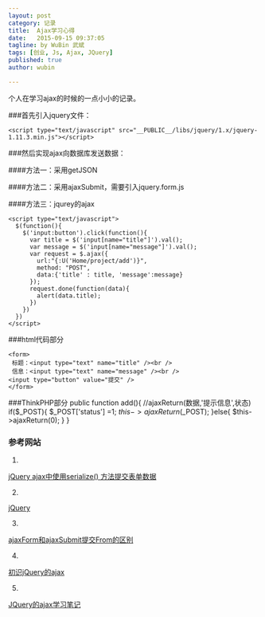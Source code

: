```yaml
---
layout: post
category: 记录
title:  Ajax学习心得
date:   2015-09-15 09:37:05
tagline: by WuBin 武斌
tags: [创业, Js, Ajax, JQuery]
published: true
author: wubin

---
```


个人在学习ajax的时候的一点小小的记录。

<!--more-->


###首先引入jquery文件：

	<script type="text/javascript" src="__PUBLIC__/libs/jquery/1.x/jquery-1.11.3.min.js"></script>

###然后实现ajax向数据库发送数据：

####方法一：采用getJSON
		<script type="text/javascript">
		  $(function(){
		    $('input:button').click(function() {
		      /* Act on the event */
		      var title = $('input[name="title"]').val();
		      var message = $('input[name="message"]').val();
		      // alert(title+message);
		      $.getJSON("{:U('Home/project/add')}", {'title':title,'message':message}, function(data){
		          alert(data.status);
		        })
		      })
		  })
		</script>

####方法二：采用ajaxSubmit，需要引入jquery.form.js
	<script type="text/javascript">
	  $(document).ready(function(){
	    $('#btn').click(function(){
	        $('#registerForm').ajaxSubmit(function(data){
	          alert(data);
	        });
	        return false;
	    });
	  });
	</script>

####方法三：jqurey的ajax

	<script type="text/javascript">
	  $(function(){
	    $('input:button').click(function(){
	      var title = $('input[name="title"]').val();
	      var message = $('input[name="message"]').val();
	      var request = $.ajax({
	        url:"{:U('Home/project/add')}",
	        method: "POST",
	        data:{'title' : title, 'message':message}
	      });
	      request.done(function(data){
	        alert(data.title);
	      })
	    })
	  })
	</script>

###html代码部分

	<form>
	 标题：<input type="text" name="title" /><br />
	 信息：<input type="text" name="message" /><br />
	<input type="button" value="提交" />
	</form> 

###ThinkPHP部分
	public function add(){
	        //ajaxReturn(数据,'提示信息',状态)  
	        if($_POST){
	            $_POST['status'] =1;
	            $this->ajaxReturn($_POST);
	        }else{
	            $this->ajaxReturn(0);
	        }
	 }

### 参考网站
1.
[jQuery ajax中使用serialize() 方法提交表单数据](http://www.cnblogs.com/weixiao520/archive/2013/04/20/3033190.html)

2.
[jQuery](https://jquery.com/)

3.
[ajaxForm和ajaxSubmit提交From的区别](http://toutiao.com/a5401319311/)

4.
[初识jQuery的ajax](http://blog.csdn.net/magi1201/article/details/45876029)

5.
[JQuery的ajax学习笔记](http://www.ido321.com/1512.html)